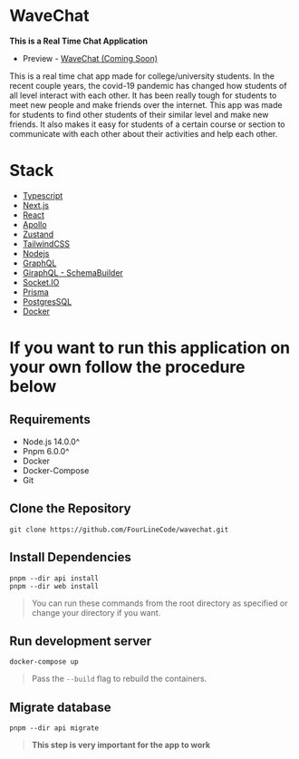 # WaveChat

**This is a Real Time Chat Application**

-   Preview - [WaveChat (Coming Soon)](#)

This is a real time chat app made for college/university students. In the recent couple years, the covid-19 pandemic
has changed how students of all level interact with each other. It has been really tough for students
to meet new people and make friends over the internet. This app was made for students to find other students
of their similar level and make new friends. It also makes it easy for students of a certain course or section to
communicate with each other about their activities and help each other.

# Stack

-   [Typescript](https://www.typescriptlang.org/)
-   [Next.js](https://nextjs.org/)
-   [React](https://reactjs.org)
-   [Apollo](https://www.apollographql.com/)
-   [Zustand](https://github.com/pmndrs/zustand)
-   [TailwindCSS](https://tailwindcss.com/)
-   [Nodejs](https://nodejs.org/en/)
-   [GraphQL](https://graphql.org/)
-   [GiraphQL - SchemaBuilder](https://giraphql.com/)
-   [Socket.IO](https://socket.io/)
-   [Prisma](https://www.prisma.io/)
-   [PostgresSQL](https://www.postgresql.org/)
-   [Docker](https://www.docker.com/)

# If you want to run this application on your own follow the procedure below

## Requirements

-   Node.js 14.0.0^
-   Pnpm 6.0.0^
-   Docker
-   Docker-Compose
-   Git

## Clone the Repository

```
git clone https://github.com/FourLineCode/wavechat.git
```

## Install Dependencies

```
pnpm --dir api install
pnpm --dir web install
```

> You can run these commands from the root directory as specified or change your directory if you want.

## Run development server

```
docker-compose up
```

> Pass the `--build` flag to rebuild the containers.

## Migrate database

```
pnpm --dir api migrate
```

> **This step is very important for the app to work**
